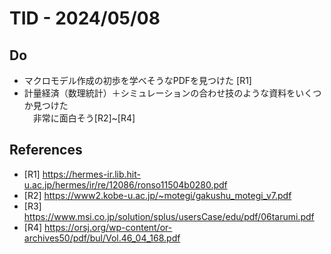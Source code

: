 # TID - 2024/05/08
<!--
## Learnings
- 
- 
-->


## Do
- マクロモデル作成の初歩を学べそうなPDFを見つけた [R1]
- 計量経済（数理統計）＋シミュレーションの合わせ技のような資料をいくつか見つけた<br>
　非常に面白そう[R2]~[R4]



<!--
## Reflections & Insights
- 
- 
-->

<!--
## Plans for Tomorrow
- 
- 
-->

## References
- [R1] https://hermes-ir.lib.hit-u.ac.jp/hermes/ir/re/12086/ronso11504b0280.pdf
- [R2] https://www2.kobe-u.ac.jp/~motegi/gakushu_motegi_v7.pdf
- [R3] https://www.msi.co.jp/solution/splus/usersCase/edu/pdf/06tarumi.pdf
- [R4] https://orsj.org/wp-content/or-archives50/pdf/bul/Vol.46_04_168.pdf



